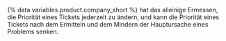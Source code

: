 {% data variables.product.company_short %} hat das alleinige Ermessen, die Priorität eines Tickets jederzeit zu ändern, und kann die Priorität eines Tickets nach dem Ermitteln und dem Mindern der Hauptursache eines Problems senken.
